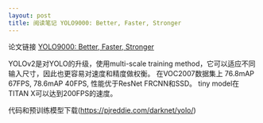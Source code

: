 ```yaml
---
layout: post
title: 阅读笔记 YOLO9000: Better, Faster, Stronger
---
```

论文链接 [YOLO9000: Better, Faster, Stronger](http://arxiv.org/abs/1612.08242)

YOLOv2是对YOLO的升级，使用multi-scale training method，它可以适应不同输入尺寸，因此也更容易对速度和精度做权衡。
在VOC2007数据集上 76.8mAP 67FPS, 78.6mAP 40FPS, 性能优于ResNet FRCNN和SSD。
tiny model在TITAN X可以达到200FPS的速度。

代码和预训练模型下载(https://pjreddie.com/darknet/yolo/)
